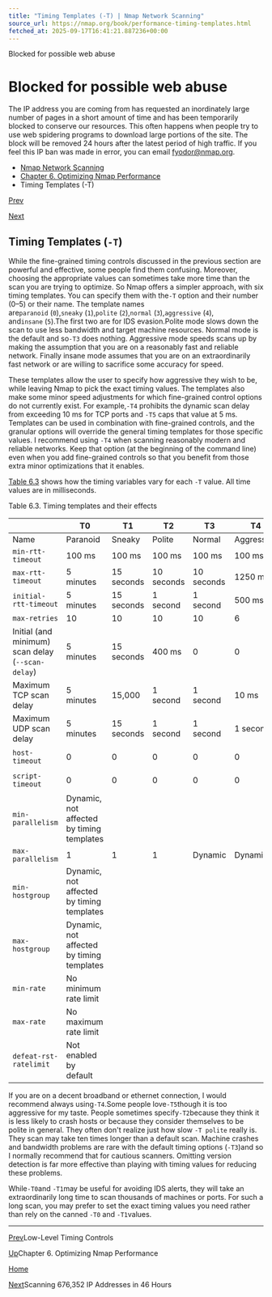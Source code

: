 ```yaml
---
title: "Timing Templates (-T) | Nmap Network Scanning"
source_url: https://nmap.org/book/performance-timing-templates.html
fetched_at: 2025-09-17T16:41:21.887236+00:00
---
```


Blocked for possible web abuse

Blocked for possible web abuse
==========

The IP address you are coming from has requested an inordinately large number of pages in a short amount of time and has been temporarily blocked to conserve our resources. This often happens when people try to use web spidering programs to download large portions of the site. The block will be removed 24 hours after the latest period of high traffic. If you feel this IP ban was made in error, you can email fyodor@nmap.org.

* [Nmap Network Scanning](https://nmap.org/book/toc.html)
* [Chapter 6. Optimizing Nmap Performance](https://nmap.org/book/performance.html)
* Timing Templates (-T)

[Prev](https://nmap.org/book/performance-low-level.html)

[Next](https://nmap.org/book/mayo-scan.html)

Timing Templates (`-T`)
----------

[]()[]()

While the fine-grained timing controls discussed in the previous
section are powerful and effective, some people find them confusing.
Moreover, choosing the appropriate values can sometimes take more time
than the scan you are trying to optimize. So Nmap offers a simpler
approach, with six timing templates. You can specify them with the`-T` option and their number (0–5) or their name.
The template names are`paranoid` (`0`),[]()`sneaky` (`1`),[]()`polite` (`2`),[]()`normal` (`3`),[]()`aggressive` (`4`), and[]()`insane` (`5`).[]()The first two are for
IDS evasion.[]()Polite mode slows down the scan to use less bandwidth and
target machine resources. Normal mode is the default and so`-T3` does nothing. Aggressive mode speeds scans up by
making the assumption that you are on a reasonably fast and reliable
network. Finally insane mode assumes that you are on an
extraordinarily fast network or are willing to sacrifice some accuracy
for speed.

These templates allow the user to specify how aggressive they
wish to be, while leaving Nmap to pick the exact timing values. The
templates also make some minor speed adjustments for which fine-grained control options do not currently exist. For example,`-T4` prohibits the dynamic scan delay from exceeding
10 ms for TCP ports and `-T5` caps that value at 5 ms.
Templates can be used in combination with fine-grained
controls, and the granular options will override the general timing
templates for those specific values. I recommend
using `-T4` when scanning reasonably modern and
reliable networks. Keep that option (at the beginning of the command
line) even when you add fine-grained controls so that you benefit from
those extra minor optimizations that it enables.

[Table 6.3](https://nmap.org/book/performance-timing-templates.html#tbl-performance-timing-template-values) shows how the timing variables vary for each `-T` value. All time values are in milliseconds.

Table 6.3. Timing templates and their effects

[]()

|                                                 |                   T0                    |    T1    |    T2    |    T3    |    T4    |    T5    |
|-------------------------------------------------|-----------------------------------------|----------|----------|----------|----------|----------|
|                      Name                       |                Paranoid                 |  Sneaky  |  Polite  |  Normal  |Aggressive|  Insane  |
|                `min-rtt-timeout`                |                 100 ms                  |  100 ms  |  100 ms  |  100 ms  |  100 ms  |  50 ms   |
|                `max-rtt-timeout`                |                5 minutes                |15 seconds|10 seconds|10 seconds| 1250 ms  |  300 ms  |
|              `initial-rtt-timeout`              |                5 minutes                |15 seconds| 1 second | 1 second |  500 ms  |  250 ms  |
|                  `max-retries`                  |                   10                    |    10    |    10    |    10    |    6     |    2     |
|Initial (and minimum) scan delay (`--scan-delay`)|                5 minutes                |15 seconds|  400 ms  |    0     |    0     |    0     |
|             Maximum TCP scan delay              |                5 minutes                |  15,000  | 1 second | 1 second |  10 ms   |   5 ms   |
|             Maximum UDP scan delay              |                5 minutes                |15 seconds| 1 second | 1 second | 1 second | 1 second |
|                 `host-timeout`                  |                    0                    |    0     |    0     |    0     |    0     |15 minutes|
|                `script-timeout`                 |                    0                    |    0     |    0     |    0     |    0     |10 minutes|
|                `min-parallelism`                |Dynamic, not affected by timing templates|          |          |          |          |          |
|                `max-parallelism`                |                    1                    |    1     |    1     | Dynamic  | Dynamic  | Dynamic  |
|                 `min-hostgroup`                 |Dynamic, not affected by timing templates|          |          |          |          |          |
|                 `max-hostgroup`                 |Dynamic, not affected by timing templates|          |          |          |          |          |
|                   `min-rate`                    |          No minimum rate limit          |          |          |          |          |          |
|                   `max-rate`                    |          No maximum rate limit          |          |          |          |          |          |
|             `defeat-rst-ratelimit`              |         Not enabled by default          |          |          |          |          |          |

If you are on a decent broadband or ethernet connection, I would
recommend always using`-T4`.[]()Some people love`-T5`[]()though it is too aggressive for my taste. People sometimes specify`-T2`[]()because they think it is less
likely to crash hosts or because they consider themselves to be polite
in general. They often don't realize just how slow `-T
polite` really is. They scan may take ten times longer than a
default scan.
Machine crashes and bandwidth problems are rare with the
default timing options
(`-T3`)[]()and so I normally
recommend that for cautious scanners. Omitting version detection is
far more effective than playing with timing values for reducing these
problems.

While`-T0`[]()and `-T1`[]()may be
useful for avoiding IDS alerts, they will take an extraordinarily long
time to scan thousands of machines or ports. For such a long scan,
you may prefer to set the exact timing values you need rather than
rely on the canned `-T0` and `-T1`values.

[]()

---

[Prev](https://nmap.org/book/performance-low-level.html)Low-Level Timing Controls

[Up](https://nmap.org/book/performance.html)Chapter 6. Optimizing Nmap Performance

[Home](https://nmap.org/book/toc.html)

[Next](https://nmap.org/book/mayo-scan.html)Scanning 676,352 IP Addresses in 46 Hours